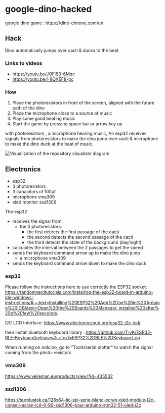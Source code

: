 # google-dino-hacked

google dino game : https://dino-chrome.com/en

## Hack
Dino automatically jumps over cacti & ducks to the beat.

### Links to videos 
* https://youtu.be/JOFl63-6Mqc
* https://youtu.be/I-8QXEF8-pc

### How
1. Place the photoresistors in front of the screen, aligned with the future path of the dino
2. Place the microphone close to a source of music
3. Play some good beating music
4. Start the game by pressing space bar or arrow key up


with photoresistors ,
            a microphone hearing music,
An esp32 receives signals from photoresistors to make the dino jump over cacti 
                                            & microphone to make the dino duck at the beat of music.



![Visualization of the repository visualizer diagram](./diagram.svg)

## Electronics
- esp32
- 3 photoresistors
- 3 capacitors of 100µf
- microphone vma309
- oled monitor ssd1306

The esp32 
  - receives the signal from
    - the 3 photoresistors:
      - the first detects the first passage of the cacti
      - the second detects the second passage of the cacti
      - the third detects the state of the background (day/night)
  - calculates the interval between the 2 passages to get the speed
  - sends the keyboard command arrow up to make the dino jump
    - a microphone vma309 
  - sends the keyboard command arrow down to make the dino duck

### esp32
Please follow the instructions here to use correctly the ESP32 socket:
https://randomnerdtutorials.com/installing-the-esp32-board-in-arduino-ide-windows-instructions/#:~:text=Installing%20ESP32%20Add%2Don%20in%20Arduino%20IDE&text=Open%20the%20Boards%20Manager.,installed%20after%20a%20few%20seconds.

I2C LCD Interface:
https://www.electronicshub.org/esp32-i2c-lcd/


then install bluetooth keyboard library :
https://github.com/T-vK/ESP32-BLE-Keyboard/releases#:~:text=ESP32%2DBLE%2DKeyboard.zip

When running on arduino, go to "Tools/serial plotter" to watch the signal coming from the photo-resistors 

### vma309
https://www.velleman.eu/products/view/?id=435532

### ssd1306
https://surplustek.ca/128x64-iic-spi-serie-blanc-ecran-oled-module-i2c-conseil-ecran-lcd-0-96-ssd1306-pour-arduino-stm32-51-oled-i2c

